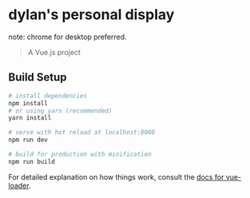 # dylan's personal display

note: chrome for desktop preferred.

> A Vue.js project

## Build Setup

``` bash
# install dependencies
npm install
# or using yarn (recommended)
yarn install 

# serve with hot reload at localhost:8080
npm run dev

# build for production with minification
npm run build
```

For detailed explanation on how things work, consult the [docs for vue-loader](http://vuejs.github.io/vue-loader).
